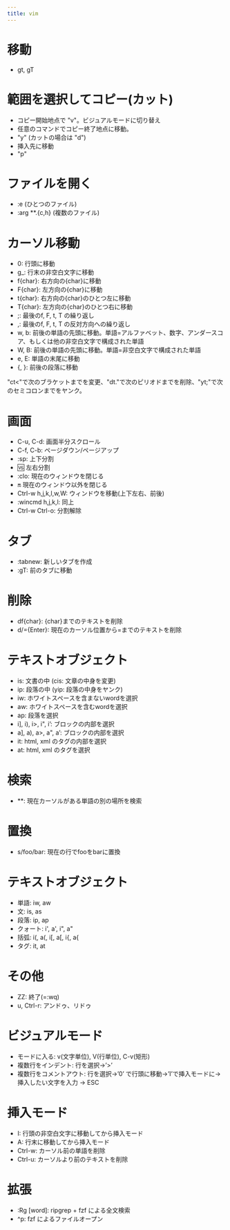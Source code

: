 ```yaml
---
title: vim
---
```

# 移動
- gt, gT

# 範囲を選択してコピー(カット)

- コピー開始地点で "v"。ビジュアルモードに切り替え
- 任意のコマンドでコピー終了地点に移動。
- "y" (カットの場合は "d")
- 挿入先に移動
- "p"

# ファイルを開く
- :e (ひとつのファイル)
- :arg **.{c,h} (複数のファイル)

# カーソル移動
- 0: 行頭に移動
- g_: 行末の非空白文字に移動
- f{char}: 右方向の{char}に移動
- F{char}: 左方向の{char}に移動
- t{char}: 右方向の{char}のひとつ左に移動
- T{char}: 左方向の{char}のひとつ右に移動
- ;: 最後のf, F, t, T の繰り返し
- ,: 最後のf, F, t, T の反対方向への繰り返し
- w, b: 前後の単語の先頭に移動。単語=アルファベット、数字、アンダースコア、もしくは他の非空白文字で構成された単語
- W, B: 前後の単語の先頭に移動。単語=非空白文字で構成された単語
- e, E: 単語の末尾に移動
- {, }: 前後の段落に移動

"ct<"で次のブラケットまでを変更、"dt."で次のピリオドまでを削除、"yt;"で次のセミコロンまでをヤンク。

# 画面
- C-u, C-d: 画面半分スクロール
- C-f, C-b: ページダウン/ページアップ
- :sp: 上下分割
- :vs: 左右分割
- :clo: 現在のウィンドウを閉じる
- :on: 現在のウィンドウ以外を閉じる
- Ctrl-w h,j,k,l,w,W: ウィンドウを移動(上下左右、前後)
- :wincmd h,j,k,l: 同上
- Ctrl-w Ctrl-o: 分割解除

# タブ
- :tabnew: 新しいタブを作成
- :gT: 前のタブに移動

# 削除
- df{char}: {char}までのテキストを削除
- d/={Enter}: 現在のカーソル位置から=までのテキストを削除

# テキストオブジェクト
- is: 文書の中 (cis: 文章の中身を変更)
- ip: 段落の中 (yip: 段落の中身をヤンク)
- iw: ホワイトスペースを含まないwordを選択
- aw: ホワイトスペースを含むwordを選択
- ap: 段落を選択
- i], i), i>, i", i’: ブロックの内部を選択
- a], a), a>, a", a’: ブロックの内部を選択
- it: html, xml のタグの内部を選択
- at: html, xml のタグを選択

# 検索
- **: 現在カーソルがある単語の別の場所を検索

# 置換
- s/foo/bar: 現在の行でfooをbarに置換

# テキストオブジェクト
- 単語: iw, aw
- 文: is, as
- 段落: ip, ap
- クォート: i', a', i", a"
- 括弧: i(, a(, i[, a[, i{, a{
- タグ: it, at

# その他
- ZZ: 終了(=:wq)
- u, Ctrl-r: アンドゥ、リドゥ

# ビジュアルモード
- モードに入る: v(文字単位), V(行単位), C-v(矩形)
- 複数行をインデント: 行を選択→’>’
- 複数行をコメントアウト: 行を選択→’0’ で行頭に移動→’I’で挿入モードに→ 挿入したい文字を入力 → ESC

# 挿入モード
- I: 行頭の非空白文字に移動してから挿入モード
- A: 行末に移動してから挿入モード
- Ctrl-w: カーソル前の単語を削除
- Ctrl-u: カーソルより前のテキストを削除

# 拡張
- :Rg [word]: ripgrep + fzf による全文検索
- ^p: fzf によるファイルオープン
